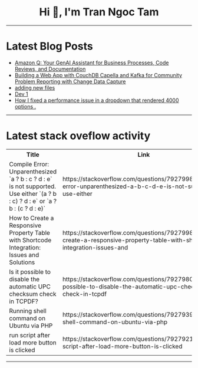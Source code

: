 <h1 align="center">Hi 👋, I'm Tran Ngoc Tam</h1>

---

# Latest Blog Posts 
<!-- BLOG-POST-LIST:START -->
- [Amazon Q: Your GenAI Assistant for Business Processes, Code Reviews, and Documentation](https://dev.to/bhatiagirish/amazon-q-your-genai-assistant-for-business-processes-code-reviews-and-documentation-18el)
- [Building a Web App with CouchDB Capella and Kafka for Community Problem Reporting with Change Data Capture](https://dev.to/jeanvalve/building-a-web-app-with-couchdb-capella-and-kafka-for-community-problem-reporting-with-change-data-p04)
- [adding new files](https://dev.to/mohammad_rezaomrani_ddf2/adding-new-files-29kn)
- [Dev 1](https://dev.to/gchar/dev-1-1o7p)
- [How I fixed a performance issue in a dropdown that rendered 4000 options .](https://dev.to/mansi_shrivastava_0c1b7a7/how-i-fixed-a-performance-issue-in-a-dropdown-that-rendered-4000-options--13p)
<!-- BLOG-POST-LIST:END -->

---

# Latest stack oveflow activity
<table>
  <tr><th>Title</th><th>Link</th></tr>
  <!-- STACKOVERFLOW:START --><tr><td>Compile Error: Unparenthesized `a ? b : c ? d : e` is not supported. Use either `&lpar;a ? b : c&rpar; ? d : e` or `a ? b : &lpar;c ? d : e&rpar;`</td><td>https://stackoverflow.com/questions/79279983/compile-error-unparenthesized-a-b-c-d-e-is-not-supported-use-either</td></tr><tr><td>How to Create a Responsive Property Table with Shortcode Integration: Issues and Solutions</td><td>https://stackoverflow.com/questions/79279981/how-to-create-a-responsive-property-table-with-shortcode-integration-issues-and</td></tr><tr><td>Is it possible to disable the automatic UPC checksum check in TCPDF?</td><td>https://stackoverflow.com/questions/79279807/is-it-possible-to-disable-the-automatic-upc-checksum-check-in-tcpdf</td></tr><tr><td>Running shell command on Ubuntu via PHP</td><td>https://stackoverflow.com/questions/79279398/running-shell-command-on-ubuntu-via-php</td></tr><tr><td>run script after load more button is clicked</td><td>https://stackoverflow.com/questions/79279217/run-script-after-load-more-button-is-clicked</td></tr><!-- STACKOVERFLOW:END -->
</table>

---


